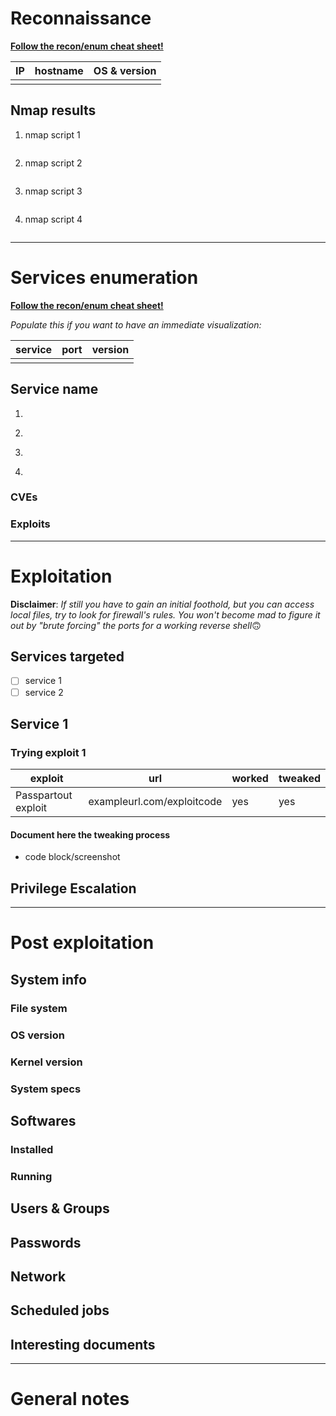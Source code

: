 # Reconnaissance
**[Follow the recon/enum cheat sheet!](Box%20template/recon_enum_methodology🛰.md)**

| IP  | hostname | OS & version |
| --- | -------- | ------- |
|     |          |         |
## Nmap results

1. nmap script 1
	```bash
	```
1. nmap script 2
	```bash
	```
1. nmap script 3
	```bash
	```
1. nmap script 4
	```bash
	```

---
# Services enumeration
**[Follow the recon/enum cheat sheet!](Box%20template/recon_enum_methodology🛰.md)**

*Populate this if you want to have an immediate visualization:*

| service | port | version |
| ------- | ---- | ------- |
|      |      |         |


## Service name
1. 
	```bash
	
	```
2. 
	```bash
	
	```
3. 
	```bash
	```
4. 
	```bash
	
	```

### CVEs
### Exploits
---
# Exploitation

**Disclaimer**: *If still you have to gain an initial foothold, but you can access local files, try to look for firewall's rules. You won't become mad to figure it out by "brute forcing" the ports for a working reverse shell*🙃


## Services targeted
- [ ] service 1
- [ ] service 2
## Service 1
### Trying exploit 1
| exploit      | url                        | worked | tweaked |
| ------------ | -------------------------- | ------ | ------- |
| Passpartout exploit | exampleurl.com/exploitcode | yes    | yes        |

#### Document here the tweaking process
- code block/screenshot

## Privilege Escalation

---
# Post exploitation
## System info
### File system
### OS version
### Kernel version
### System specs
## Softwares
### Installed
### Running
## Users & Groups
## Passwords
## Network
## Scheduled jobs
## Interesting documents

---
# General notes